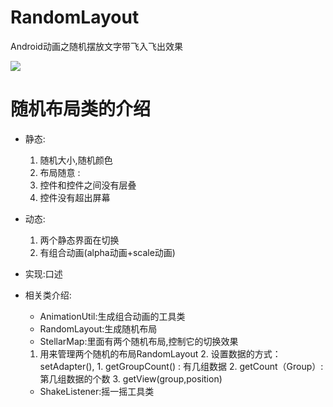 # RandomLayout
Android动画之随机摆放文字带飞入飞出效果

![](https://camo.githubusercontent.com/8374bc5b7feb5afd17c6c4962ae1ae8ca9ba2c00/687474703a2f2f61332e717069632e636e2f7073623f2f56313379796654393349326a676c2f716944526e355371636d44664f4d49576d5734766e526c354d413846572a7655525a6c775a692e38344355212f622f64427742414141414141414126626f3d62774747416741414141414346396b212672663d7669657765725f34)

# 随机布局类的介绍
* 静态:
	1. 随机大小,随机颜色
	2. 布局随意 :
	3. 控件和控件之间没有层叠
	4. 控件没有超出屏幕
* 动态:
	1. 两个静态界面在切换
	2. 有组合动画(alpha动画+scale动画)
* 实现:口述
* 相关类介绍:
	* AnimationUtil:生成组合动画的工具类
	* RandomLayout:生成随机布局
	* StellarMap:里面有两个随机布局,控制它的切换效果

	1. 用来管理两个随机的布局RandomLayout
    		2. 设置数据的方式：setAdapter(),
    			1. getGroupCount() : 有几组数据
    			2. getCount（Group）:第几组数据的个数
    			3. getView(group,position)

	* ShakeListener:摇一摇工具类